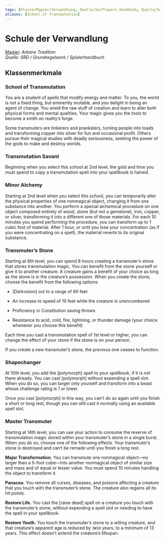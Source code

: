 ```yaml
---
tags: [Klasse/Magier/Verwandlung, Quelle/5e/Players_Handbook, Quelle/5e/SRD]
aliases: [School of Transmutation]
---
```

Schule der Verwandlung
======================

[Magier](04.%20Kompendium/Charakteroptionen/02.%20Klassen/Magier/Magier.md)_: Arkane Tradition_  
_Quelle: SRD / Grundregelwerk / Spielerhandbuch_

Klassenmerkmale
---------------

### School of Transmutation

You are a student of spells that modify energy and matter. To you, the world is not a fixed thing, but eminently mutable, and you delight in being an agent of change. You wield the raw stuff of creation and learn to alter both physical forms and mental qualities. Your magic gives you the tools to become a smith on reality’s forge.

Some transmuters are tinkerers and pranksters, turning people into toads and transforming copper into silver for fun and occasional profit. Others pursue their magical studies with deadly seriousness, seeking the power of the gods to make and destroy worlds.

### Transmutation Savant

Beginning when you select this school at 2nd level, the gold and time you must spend to copy a transmutation spell into your spellbook is halved.

### Minor Alchemy

Starting at 2nd level when you select this school, you can temporarily alter the physical properties of one nonmagical object, changing it from one substance into another. You perform a special alchemical procedure on one object composed entirely of wood, stone (but not a gemstone), iron, copper, or silver, transforming it into a different one of those materials. For each 10 minutes you spend performing the procedure, you can transform up to 1 cubic foot of material. After 1 hour, or until you lose your concentration (as if you were concentrating on a spell), the material reverts to its original substance.

### Transmuter’s Stone

Starting at 6th level, you can spend 8 hours creating a transmuter’s stone that stores transmutation magic. You can benefit from the stone yourself or give it to another creature. A creature gains a benefit of your choice as long as the stone is in the creature’s possession. When you create the stone, choose the benefit from the following options:

*   \[Darkvision\] out to a range of 60 feet
    
*   An increase to speed of 10 feet while the creature is unencumbered
    
*   Proficiency in Constitution saving throws
    
*   Resistance to acid, cold, fire, lightning, or thunder damage (your choice whenever you choose this benefit)
    

Each time you cast a transmutation spell of 1st level or higher, you can change the effect of your stone if the stone is on your person.

If you create a new transmuter’s stone, the previous one ceases to function.

### Shapechanger

At 10th level, you add the \[polymorph\] spell to your spellbook, if it is not there already. You can cast \[polymorph\] without expending a spell slot. When you do so, you can target only yourself and transform into a beast whose challenge rating is 1 or lower.

Once you cast \[polymorph\] in this way, you can’t do so again until you finish a short or long rest, though you can still cast it normally using an available spell slot.

### Master Transmuter

Starting at 14th level, you can use your action to consume the reserve of transmutation magic stored within your transmuter’s stone in a single burst. When you do so, choose one of the following effects. Your transmuter’s stone is destroyed and can’t be remade until you finish a long rest.

**Major Transformation.** You can transmute one nonmagical object—no larger than a 5-foot cube—into another nonmagical object of similar size and mass and of equal or lesser value. You must spend 10 minutes handling the object to transform it.

**Panacea.** You remove all curses, diseases, and poisons affecting a creature that you touch with the transmuter’s stone. The creature also regains all its hit points.

**Restore Life.** You cast the \[raise dead\] spell on a creature you touch with the transmuter’s stone, without expending a spell slot or needing to have the spell in your spellbook.

**Restore Youth.** You touch the transmuter’s stone to a willing creature, and that creature’s apparent age is reduced by `3W10` years, to a minimum of 13 years. This effect doesn’t extend the creature’s lifespan.
